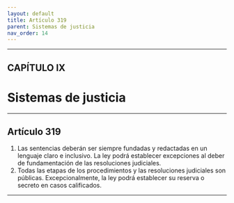```yaml
---
layout: default
title: Artículo 319
parent: Sistemas de justicia
nav_order: 14
---
```


---

## CAPÍTULO IX
# Sistemas de justicia

---

## Artículo 319

1. Las sentencias deberán ser siempre fundadas y redactadas en un lenguaje claro e inclusivo. La ley podrá establecer excepciones al deber de fundamentación de las resoluciones judiciales.
2. Todas las etapas de los procedimientos y las resoluciones judiciales son públicas. Excepcionalmente, la ley podrá establecer su reserva o secreto en casos calificados.

---
